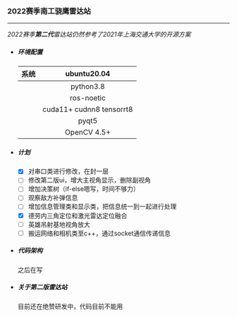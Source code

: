 ### 2022赛季南工骁鹰雷达站

------

*2022赛季**第二代**雷达站仍然参考了2021年上海交通大学的开源方案*

- ##### 环境配置

  | 系统 |       ubuntu20.04        |
  | :--: | :----------------------: |
  |      |        python3.8         |
  |      |       ros-noetic        |
  |      | cuda11+ cudnn8 tensorrt8 |
  |      |          pyqt5           |
  |      |       OpenCV 4.5+        |

- ##### 计划
  - [x] 对串口类进行修改，在封一层
  - [ ] 修改第二版ui，增大主视角显示，删除副视角
  - [ ] 增加决策树（if-else嗯写，时间不够力）
  - [ ] 观察敌方补弹信息
  - [ ] 增加信息管理类和显示类，把信息统一到一起进行处理
  - [x] 德劳内三角定位和激光雷达定位融合
  - [ ] 英雄吊射基地视角放大
  - [ ] 搬运网络和相机类至c++，通过socket通信传递信息

- ##### 代码架构
  之后在写
- ##### 关于第二版雷达站
  目前还在绝赞研发中，代码目前不能用
  
  
